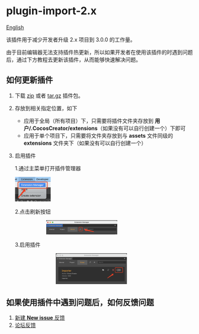 # plugin-import-2.x

[English](https://github.com/cocos-creator/plugin-import-2.x/blob/main/readme/README.en.md)

该插件用于减少开发者升级 2.x 项目到 3.0.0 的工作量。

由于目前编辑器无法支持插件热更新，所以如果开发者在使用该插件的时遇到问题后，通过下方教程去更新该插件，从而能够快速解决问题。

## 如何更新插件

1. 下载 [zip](https://github.com/cocos-creator/plugin-import-2.x/archive/v1.0.zip) 或者 [tar.gz](https://github.com/cocos-creator/plugin-import-2.x/archive/v1.0.tar.gz) 插件包。

2. 存放到相关指定位置，如下
    - 应用于全局（所有项目）下，只需要将插件文件夹存放到 **用户/.CocosCreator/extensions**（如果没有可以自行创建一个）下即可
    - 应用于单个项目下，只需要将文件夹存放到与 **assets** 文件同级的 **extensions** 文件夹下（如果没有可以自行创建一个）

3. 启用插件
    
    1.通过主菜单打开插件管理器
    
    <img src="./readme/image/main-menu.png" width="20%" height="20%"/>
    
    2.点击刷新按钮
    
    <img style="margin-left: 84px" src="./readme/image/update.png" width="40%" height="40%"/> 
    
    3.启用插件
    
    <img style="margin-left: 110px" src="./readme/image/open.png" width="40%" height="40%"/>

## 如果使用插件中遇到问题后，如何反馈问题

1. [新建 **New issue** 反馈](https://github.com/cocos-creator/plugin-import-2.x/issues/new) 
2. [论坛反馈](https://forum.cocos.org/c/Creator)
